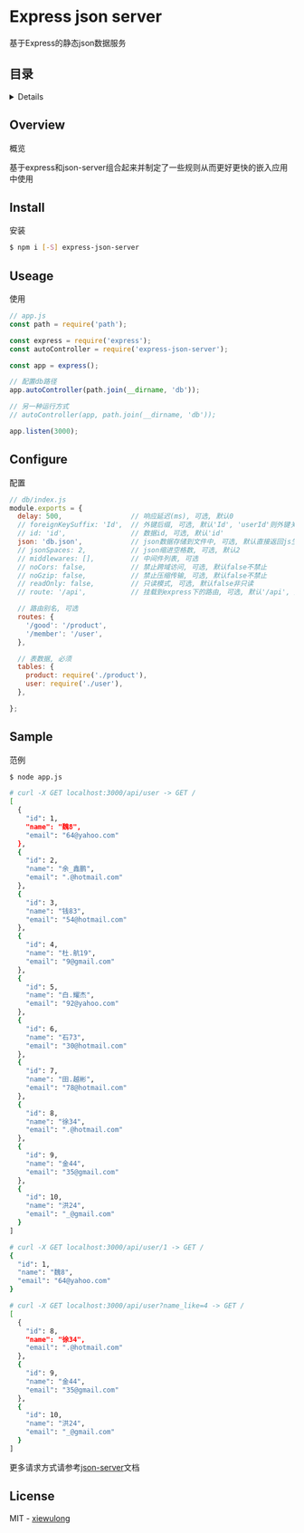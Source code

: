 # Express json server

基于Express的静态json数据服务

## 目录

<details>

* [概览](#Overview)
* [安装](#Install)
* [使用](#Useage)
* [配置](#Configure)
* [范例](#Sample)
* [License](#License)

</details>

## Overview

概览

基于express和json-server组合起来并制定了一些规则从而更好更快的嵌入应用中使用

## Install

安装

```bash
$ npm i [-S] express-json-server
```

## Useage

使用

```js
// app.js
const path = require('path');

const express = require('express');
const autoController = require('express-json-server');

const app = express();

// 配置db路径
app.autoController(path.join(__dirname, 'db'));

// 另一种运行方式
// autoController(app, path.join(__dirname, 'db'));

app.listen(3000);
```

## Configure

配置

```js
// db/index.js
module.exports = {
  delay: 500,                 // 响应延迟(ms), 可选, 默认0
  // foreignKeySuffix: 'Id',  // 外键后缀, 可选, 默认'Id', 'userId'则外键关联user表的id,
  // id: 'id',                // 数据id, 可选, 默认'id'
  json: 'db.json',            // json数据存储到文件中, 可选, 默认直接返回js生成的动态数据
  // jsonSpaces: 2,           // json缩进空格数, 可选, 默认2
  // middlewares: [],         // 中间件列表, 可选
  // noCors: false,           // 禁止跨域访问, 可选, 默认false不禁止
  // noGzip: false,           // 禁止压缩传输, 可选, 默认false不禁止
  // readOnly: false,         // 只读模式, 可选, 默认false非只读
  // route: '/api',           // 挂载到express下的路由, 可选, 默认'/api', 则访问路径为'/api/${table}'

  // 路由别名, 可选
  routes: {
    '/good': '/product',
    '/member': '/user',
  },

  // 表数据, 必须
  tables: {
    product: require('./product'),
    user: require('./user'),
  },

};
```

## Sample

范例

```bash
$ node app.js

# curl -X GET localhost:3000/api/user -> GET /
[
  {
    "id": 1,
    "name": "魏8",
    "email": "64@yahoo.com"
  },
  {
    "id": 2,
    "name": "余_鑫鹏",
    "email": ".@hotmail.com"
  },
  {
    "id": 3,
    "name": "钱83",
    "email": "54@hotmail.com"
  },
  {
    "id": 4,
    "name": "杜.航19",
    "email": "9@gmail.com"
  },
  {
    "id": 5,
    "name": "白.耀杰",
    "email": "92@yahoo.com"
  },
  {
    "id": 6,
    "name": "石73",
    "email": "30@hotmail.com"
  },
  {
    "id": 7,
    "name": "田.越彬",
    "email": "78@hotmail.com"
  },
  {
    "id": 8,
    "name": "徐34",
    "email": ".@hotmail.com"
  },
  {
    "id": 9,
    "name": "金44",
    "email": "35@gmail.com"
  },
  {
    "id": 10,
    "name": "洪24",
    "email": "_@gmail.com"
  }
]

# curl -X GET localhost:3000/api/user/1 -> GET /
{
  "id": 1,
  "name": "魏8",
  "email": "64@yahoo.com"
}

# curl -X GET localhost:3000/api/user?name_like=4 -> GET /
[
  {
    "id": 8,
    "name": "徐34",
    "email": ".@hotmail.com"
  },
  {
    "id": 9,
    "name": "金44",
    "email": "35@gmail.com"
  },
  {
    "id": 10,
    "name": "洪24",
    "email": "_@gmail.com"
  }
]
```

更多请求方式请参考[json-server](https://github.com/typicode/json-server#routes)文档

## License

MIT - [xiewulong](https://github.com/xiewulong)

